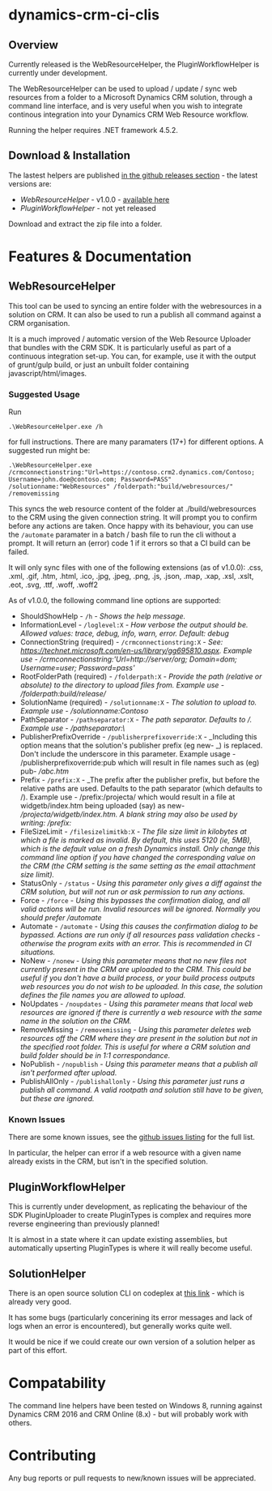 # dynamics-crm-ci-clis
## Overview

Currently released is the WebResourceHelper, the PluginWorkflowHelper is currently under development.

The WebResourceHelper can be used to upload / update / sync web resources from a folder to a Microsoft Dynamics CRM solution, through a command line interface, and is very useful when you wish to integrate continous integration into your Dynamics CRM Web Resource workflow.

Running the helper requires .NET framework 4.5.2.

## Download & Installation

The lastest helpers are published [in the github releases section](https://github.com/Softwire/dynamics-crm-ci-clis/releases) - the latest versions are:


* *WebResourceHelper* - v1.0.0 - [available here](https://github.com/Softwire/dynamics-crm-ci-clis/releases/tag/v1.0.0-webresource)
* *PluginWorkflowHelper* - not yet released

Download and extract the zip file into a folder.

# Features & Documentation

## WebResourceHelper

This tool can be used to syncing an entire folder with the webresources in a solution on CRM. It can also be used to run a publish all command against a CRM organisation.

It is a much improved / automatic version of the Web Resource Uploader that bundles with the CRM SDK. It is particularly useful as part of a continuous integration set-up. You can, for example, use it with the output of grunt/gulp build, or just an unbuilt folder containing javascript/html/images.

### Suggested Usage

Run

```.\WebResourceHelper.exe /h```

for full instructions. There are many paramaters (17+) for different options. A suggested run might be:

```.\WebResourceHelper.exe /crmconnectionstring:"Url=https://contoso.crm2.dynamics.com/Contoso; Username=john.doe@contoso.com; Password=PASS" /solutionname:"WebResources" /folderpath:"build/webresources/" /removemissing```

This syncs the web resource content of the folder at ./build/webresources to the CRM using the given connection string. It will prompt you to confirm before any actions are taken. Once happy with its behaviour, you can use the `/automate` paramater in a batch / bash file to run the cli without a prompt. It will return an (error) code 1 if it errors so that a CI build can be failed.

It will only sync files with one of the following extensions (as of v1.0.0): .css, .xml, .gif, .htm, .html, .ico, .jpg, .jpeg, .png, .js, .json, .map, .xap, .xsl, .xslt, .eot, .svg, .ttf, .woff, .woff2

As of v1.0.0, the following command line options are supported:

* ShouldShowHelp - `/h` - _Shows the help message._
* InformationLevel - `/loglevel:X` - _How verbose the output should be. Allowed values: trace, debug, info, warn, error. Default: debug_
* ConnectionString (required) - `/crmconnectionstring:X` - _See: https://technet.microsoft.com/en-us/library/gg695810.aspx. Example use - /crmconnectionstring:'Url=http://server/org; Domain=dom; Username=user; Password=pass'_
* RootFolderPath (required) - `/folderpath:X` - _Provide the path (relative or absolute) to the directory to upload files from. Example use - /folderpath:build/release/_
* SolutionName (required) - `/solutionname:X` - _The solution to upload to. Example use - /solutionname:Contoso_
* PathSeparator - `/pathseparator:X` - _The path separator. Defaults to /. Example use - /pathseparator:\\_
* PublisherPrefixOverride - `/publisherprefixoverride:X` - _Including this option means that the solution's publisher prefix (eg new- _) is replaced. Don't include the underscore in this parameter. Example usage - /publisherprefixoverride:pub which will result in file names such as (eg) pub- _/abc.htm_
* Prefix - `/prefix:X` - _The prefix after the publisher prefix, but before the relative paths are used. Defaults to the path separator (which defaults to /). Example use - /prefix:/projecta/ which would result in a file at widgetb/index.htm being uploaded (say) as new- _/projecta/widgetb/index.htm. A blank string may also be used by writing: /prefix:_
* FileSizeLimit - `/filesizelimitkb:X` - _The file size limit in kilobytes at which a file is marked as invalid. By default, this uses 5120 (ie, 5MB), which is the default value on a fresh Dynamics install. Only change this command line option if you have changed the corresponding value on the CRM (the CRM setting is the same setting as the email attachment size limit)._
* StatusOnly - `/status` - _Using this parameter only gives a diff against the CRM solution, but will not run or ask permission to run any actions._
* Force - `/force` - _Using this bypasses the confirmation dialog, and all valid actions will be run. Invalid resources will be ignored. Normally you should prefer /automate_
* Automate - `/automate` - _Using this causes the confirmation dialog to be bypassed. Actions are run only if all resources pass validation checks - otherwise the program exits with an error. This is recommended in CI situations._
* NoNew - `/nonew` - _Using this parameter means that no new files not currently present in the CRM are uploaded to the CRM. This could be useful if you don't have a build process, or your build process outputs web resources you do not wish to be uploaded. In this case, the solution defines the file names you are allowed to upload._
* NoUpdates - `/noupdates` - _Using this parameter means that local web resources are ignored if there is currently a web resource with the same name in the solution on the CRM._
* RemoveMissing - `/removemissing` - _Using this parameter deletes web resources off the CRM where they are present in the solution but not in the specified root folder. This is useful for where a CRM solution and build folder should be in 1:1 correspondance._
* NoPublish - `/nopublish` - _Using this parameter means that a publish all isn't performed after upload._
* PublishAllOnly - `/publishallonly` - _Using this parameter just runs a publish all command. A valid rootpath and solution still have to be given, but these are ignored._

### Known Issues

There are some known issues, see the [github issues listing](https://github.com/Softwire/dynamics-crm-ci-clis/issues) for the full list.

In particular, the helper can error if a web resource with a given name already exists in the CRM, but isn't in the specified solution.

## PluginWorkflowHelper

This is currently under development, as replicating the behaviour of the SDK PluginUploader to create PluginTypes is complex and requires more reverse engineering than previously planned!

It is almost in a state where it can update existing assemblies, but automatically upserting PluginTypes is where it will really become useful.

## SolutionHelper

There is an open source solution CLI on codeplex at [this link](https://crmsolutioncmdhlp.codeplex.com/) - which is already very good.

It has some bugs (particularly concerining its error messages and lack of logs when an error is encountered), but generally works quite well.

It would be nice if we could create our own version of a solution helper as part of this effort.

# Compatability

The command line helpers have been tested on Windows 8, running against Dynamics CRM 2016 and CRM Online (8.x) - but will probably work with others.

# Contributing

Any bug reports or pull requests to new/known issues will be appreciated.